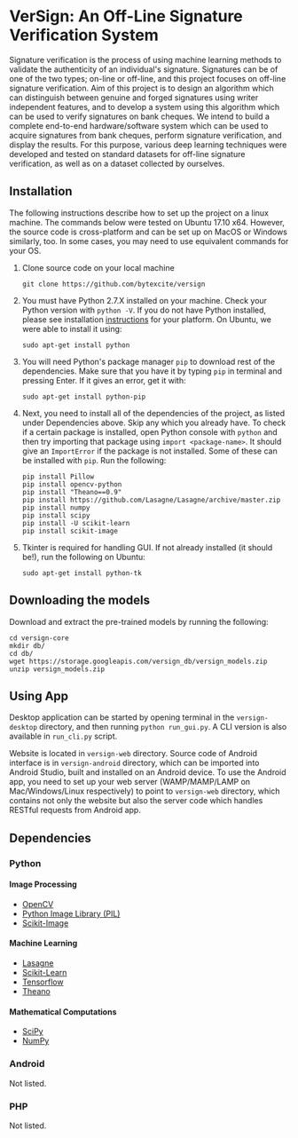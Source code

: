# VerSign: An Off-Line Signature Verification System

Signature verification is the process of using machine learning methods to validate the authenticity of an individual's signature. Signatures can be of one of the two types; on-line or off-line, and this project focuses on off-line signature verification. Aim of this project is to design an algorithm which can distinguish between genuine and forged signatures using writer independent features, and to develop a system using this algorithm which can be used to verify signatures on bank cheques. We intend to build a complete end-to-end hardware/software system which can be used to acquire signatures from bank cheques, perform signature verification, and display the results. For this purpose, various deep learning techniques were developed and tested on standard datasets for off-line signature verification, as well as on a dataset collected by ourselves.

## Installation
The following instructions describe how to set up the project on a linux machine. The commands below were tested on Ubuntu 17.10 x64. However, the source code is cross-platform and can be set up on MacOS or Windows similarly, too. In some cases, you may need to use equivalent commands for your OS.

1. Clone source code on your local machine
    ```
    git clone https://github.com/bytexcite/versign
    ```

2. You must have Python 2.7.X installed on your machine. Check your Python version with `python -V`. If you do not have Python installed, please see installation [instructions](https://www.python.org/downloads/) for your platform. On Ubuntu, we were able to install it using:
    ```
    sudo apt-get install python
    ```
    
3. You will need Python's package manager `pip` to download rest of the dependencies. Make sure that you have it by typing `pip` in terminal and pressing Enter. If it gives an error, get it with:
    ```
    sudo apt-get install python-pip
    ```
    
4. Next, you need to install all of the dependencies of the project, as listed under Dependencies above. Skip any which you already have. To check if a certain package is installed, open Python console with `python` and then try importing that package using `import <package-name>`. It should give an `ImportError` if the package is not installed. Some of these can be installed with `pip`. Run the following:
    ```
    pip install Pillow
    pip install opencv-python
    pip install "Theano==0.9"
    pip install https://github.com/Lasagne/Lasagne/archive/master.zip
    pip install numpy
    pip install scipy
    pip install -U scikit-learn
    pip install scikit-image
    ```
    
5. Tkinter is required for handling GUI. If not already installed (it should be!), run the following on Ubuntu:
    ```
    sudo apt-get install python-tk
    ```


## Downloading the models
Download and extract the pre-trained models by running the following:
```
cd versign-core
mkdir db/
cd db/
wget https://storage.googleapis.com/versign_db/versign_models.zip
unzip versign_models.zip
```


## Using App
Desktop application can be started by opening terminal in the `versign-desktop` directory, and then running `python run_gui.py`. A CLI version is also available in `run_cli.py` script.

Website is located in `versign-web` directory. Source code of Android interface is in `versign-android` directory, which can be imported into Android Studio, built and installed on an Android device. To use the Android app, you need to set up your web server (WAMP/MAMP/LAMP on Mac/Windows/Linux respectively) to point to `versign-web` directory, which contains not only the website but also the server code which handles RESTful requests from Android app.


## Dependencies
### Python
#### Image Processing
- [OpenCV](https://pypi.org/project/opencv-python/)
- [Python Image Library (PIL)](https://pillow.readthedocs.io/en/5.1.x/installation.html)
- [Scikit-Image](http://scikit-image.org/docs/dev/install.html)
#### Machine Learning
- [Lasagne](https://lasagne.readthedocs.io/)
- [Scikit-Learn](http://scikit-learn.org/stable/install.html)
- [Tensorflow](https://www.tensorflow.org/install/)
- [Theano](http://deeplearning.net/software/theano/)
#### Mathematical Computations
- [SciPy](https://www.scipy.org/install.html)
- [NumPy](http://www.numpy.org/)

### Android
Not listed.

### PHP
Not listed.
